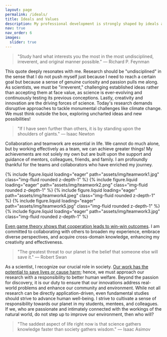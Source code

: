 ```yaml
---
layout: page
permalink: /ideals/
title: Ideals and Values
description: My professional development is strongly shaped by ideals and values that guide my scientific pursuits.
nav: true
nav_order: 6
images:
  slider: true
---
```


> "Study hard what interests you the most in the most undisciplined, irreverent, and original manner possible."
> — Richard P. Feynman

This quote deeply resonates with me. Research should be "undisciplined" in the sense that I do not push myself just because I need to reach a certain goal but because a sense of genuine curiosity and passion pulls me along. As scientists, we must be "irreverent," challenging established ideas rather than accepting them at face value, as science is ever-evolving and continuously testing its previous conceptions. Lastly, creativity and innovation are the driving forces of science. Today's research demands disruptive approaches to tackle monumental challenges like climate change. We must think outside the box, exploring uncharted ideas and new possibilities!


> "If I have seen further than others, it is by standing upon the shoulders of giants."
> — Isaac Newton
 
Collaboration and teamwork are essential in life. We cannot do much alone, but by working effectively as a team, we can achieve greater things! My achievements are not solely my own but are built upon the support and guidance of mentors, colleagues, friends, and family. I am profoundly thankful for the teams and collaborators who have enriched my journey. 

<swiper-container keyboard="true" navigation="true" pagination="true" pagination-clickable="true" pagination-dynamic-bullets="true" rewind="true">
  <swiper-slide>{% include figure.liquid loading="eager" path="assets/img/teamwork1.jpg" class="img-fluid rounded z-depth-1" %}</swiper-slide>
  <swiper-slide>{% include figure.liquid loading="eager" path="assets/img/teamwork2.png" class="img-fluid rounded z-depth-1" %}</swiper-slide>
  <swiper-slide>{% include figure.liquid loading="eager" path="assets/img/teamwork4.jpeg" class="img-fluid rounded z-depth-1" %}</swiper-slide>
  <swiper-slide>{% include figure.liquid loading="eager" path="assets/img/teamwork5.jpg" class="img-fluid rounded z-depth-1" %}</swiper-slide>
  <swiper-slide>{% include figure.liquid loading="eager" path="assets/img/teamwork3.jpg" class="img-fluid rounded z-depth-1" %}</swiper-slide>
</swiper-container>

[Even game theory shows that cooperation leads to win-win outcomes](https://www.youtube.com/watch?v=mScpHTIi-kM). I am committed to collaborating with others to broaden my experience, embrace diverse perspectives, and acquire cross-domain knowledge, enhancing my creativity and effectiveness. 


> "The greatest threat to our planet is the belief that someone else will save it."
> — Robert Swan

As a scientist, I recognize our crucial role in society. [Our work has the potential to save lives or cause harm](https://www.youtube.com/watch?v=QQkmJI63ykI); hence, we must approach our research with a responsibility to better human welfare. Beyond the passion for discovery, it is our duty to ensure that our innovations address real-world problems and enhance our community and environment. While not all research can be directly application-driven, even fundamental studies should strive to advance human well-being. I strive to cultivate a sense of responsibility towards our planet in my students, mentees, and colleagues. If we, who are passionate and intimately connected with the workings of the natural world, do not step up to improve our environment, then who will? 

> "The saddest aspect of life right now is that science gathers knowledge faster than society gathers wisdom."
> — Isaac Asimov






